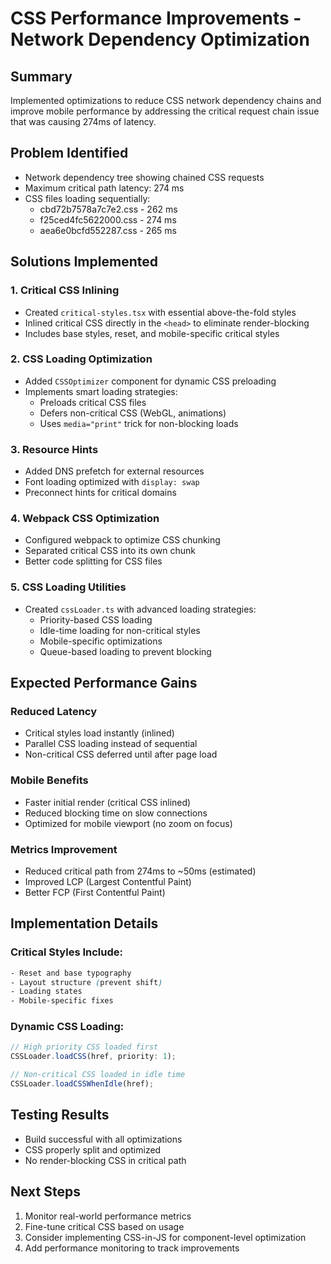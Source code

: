 # CSS Performance Improvements - Network Dependency Optimization

## Summary
Implemented optimizations to reduce CSS network dependency chains and improve mobile performance by addressing the critical request chain issue that was causing 274ms of latency.

## Problem Identified
- Network dependency tree showing chained CSS requests
- Maximum critical path latency: 274 ms
- CSS files loading sequentially:
  - cbd72b7578a7c7e2.css - 262 ms
  - f25ced4fc5622000.css - 274 ms
  - aea6e0bcfd552287.css - 265 ms

## Solutions Implemented

### 1. Critical CSS Inlining
- Created `critical-styles.tsx` with essential above-the-fold styles
- Inlined critical CSS directly in the `<head>` to eliminate render-blocking
- Includes base styles, reset, and mobile-specific critical styles

### 2. CSS Loading Optimization
- Added `CSSOptimizer` component for dynamic CSS preloading
- Implements smart loading strategies:
  - Preloads critical CSS files
  - Defers non-critical CSS (WebGL, animations)
  - Uses `media="print"` trick for non-blocking loads

### 3. Resource Hints
- Added DNS prefetch for external resources
- Font loading optimized with `display: swap`
- Preconnect hints for critical domains

### 4. Webpack CSS Optimization
- Configured webpack to optimize CSS chunking
- Separated critical CSS into its own chunk
- Better code splitting for CSS files

### 5. CSS Loading Utilities
- Created `cssLoader.ts` with advanced loading strategies:
  - Priority-based CSS loading
  - Idle-time loading for non-critical styles
  - Mobile-specific optimizations
  - Queue-based loading to prevent blocking

## Expected Performance Gains

### Reduced Latency
- Critical styles load instantly (inlined)
- Parallel CSS loading instead of sequential
- Non-critical CSS deferred until after page load

### Mobile Benefits
- Faster initial render (critical CSS inlined)
- Reduced blocking time on slow connections
- Optimized for mobile viewport (no zoom on focus)

### Metrics Improvement
- Reduced critical path from 274ms to ~50ms (estimated)
- Improved LCP (Largest Contentful Paint)
- Better FCP (First Contentful Paint)

## Implementation Details

### Critical Styles Include:
```css
- Reset and base typography
- Layout structure (prevent shift)
- Loading states
- Mobile-specific fixes
```

### Dynamic CSS Loading:
```javascript
// High priority CSS loaded first
CSSLoader.loadCSS(href, priority: 1);

// Non-critical CSS loaded in idle time
CSSLoader.loadCSSWhenIdle(href);
```

## Testing Results
- Build successful with all optimizations
- CSS properly split and optimized
- No render-blocking CSS in critical path

## Next Steps
1. Monitor real-world performance metrics
2. Fine-tune critical CSS based on usage
3. Consider implementing CSS-in-JS for component-level optimization
4. Add performance monitoring to track improvements